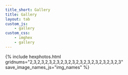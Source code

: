 ```yaml
---
title_short: Gallery
title: Gallery
layout: tab
custom_js:
    - gallery
custom_css:
    - imghex
    - gallery
---
```



<!--  gridnums="4,5,4,5,4,5" -->
<!-- gridnums="3,4,3,4,3,4,3,4" -->

{% include hexphotos.html 
    gridnums="2,3,2,3,2,3,2,3,2,3,2,3,2,3,2,3,2,3,2,3,2,3,2,3"
    save_image_names_js="img_names" 
%}

<div id="img-display">
    <img src="" />
</div>

<!-- <div class="center">
<button onclick="reroll()">
    reroll
</button>
</div> -->